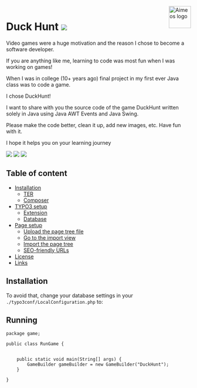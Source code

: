 <a href="https://aimeos.org/">
    <img src="https://coryplusplus.s3.us-east-2.amazonaws.com/char_dog_walking.gif" alt="Aimeos logo" title="Aimeos" align="right" height="60" />
</a>

# Duck Hunt ![](https://coryplusplus.s3.us-east-2.amazonaws.com/duckflying.gif)

Video games were a huge motivation and the reason I chose to become a software developer.

If you are anything like me, learning to code was most fun when I was working on games!

When I was in college (10+ years ago) final project in my first ever Java class was to code a game.

I chose DuckHunt!

I want to share with you the source code of the game DuckHunt written solely in Java using Java AWT Events and Java Swing.

Please make the code better, clean it up, add new images, etc.
Have fun with it.

I hope it helps you on your learning journey


![](https://coryplusplus.s3.us-east-2.amazonaws.com/DuckHuntHomeScreen.png)
![](https://coryplusplus.s3.us-east-2.amazonaws.com/DuckHuntActionShot1.png)
![](https://coryplusplus.s3.us-east-2.amazonaws.com/DuckHuntActionShot2.png)



## Table of content

- [Installation](#installation)
    - [TER](#typo3-extension-repository)
    - [Composer](#composer)
- [TYPO3 setup](#typo3-setup)
    - [Extension](#extension)
    - [Database](#database)
- [Page setup](#page-setup)
    - [Upload the page tree file](#upload-the-page-tree-file)
    - [Go to the import view](#go-to-the-import-view)
    - [Import the page tree](#import-the-page-tree)
    - [SEO-friendly URLs](#seo-friendly-urls)
- [License](#license)
- [Links](#links)

## Installation

To avoid that, change your database settings in your `./typo3conf/LocalConfiguration.php` to:

## Running
```
package game;

public class RunGame {
	

	public static void main(String[] args) {
		GameBuilder gameBuilder = new GameBuilder("DuckHunt");
	}

}



```

